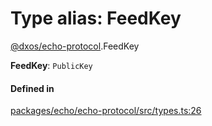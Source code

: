 # Type alias: FeedKey

[@dxos/echo-protocol](../modules/dxos_echo_protocol.md).FeedKey

 **FeedKey**: `PublicKey`

#### Defined in

[packages/echo/echo-protocol/src/types.ts:26](https://github.com/dxos/dxos/blob/db8188dae/packages/echo/echo-protocol/src/types.ts#L26)
